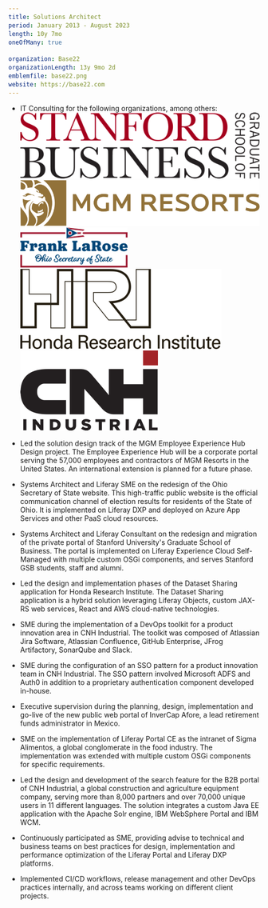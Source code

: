 ```yaml
---
title: Solutions Architect
period: January 2013 - August 2023
length: 10y 7mo
oneOfMany: true

organization: Base22
organizationLength: 13y 9mo 2d
emblemfile: base22.png
website: https://base22.com
---
```

* IT Consulting for the following organizations, among others:  
  ![Stanford Graduate School of Business](assets/160/stanfordgsb.png#small-emblem "Stanford Graduate School of Business")
  ![MGM Resorts](assets/160/mgmresorts.png#small-emblem "MGM Resorts")
  ![Ohio Secretary of State](assets/160/ohsos.png#small-emblem "Ohio Secretary of State")
  ![Honda Research Institute](assets/160/hri.png#small-emblem "Honda Research Institute")
  ![CNH Industrial](assets/160/cnhi.png#small-emblem "CNH Industrial")

* Led the solution design track of the MGM Employee Experience Hub Design project. The Employee Experience Hub will be a corporate portal serving the 57,000 employees and contractors of MGM Resorts in the United States. An international extension is planned for a future phase.

* Systems Architect and Liferay SME on the redesign of the Ohio Secretary of State website. This high-traffic public website is the official communication channel of election results for residents of the State of Ohio. It is implemented on Liferay DXP and deployed on Azure App Services and other PaaS cloud resources.

* Systems Architect and Liferay Consultant on the redesign and migration of the private portal of Stanford University's Graduate School of Business. The portal is implemented on Liferay Experience Cloud Self-Managed with multiple custom OSGi components, and serves Stanford GSB students, staff and alumni.

* Led the design and implementation phases of the Dataset Sharing application for Honda Research Institute. The Dataset Sharing application is a hybrid solution leveraging Liferay Objects, custom JAX-RS web services, React and AWS cloud-native technologies.

* SME during the implementation of a DevOps toolkit for a product innovation area in CNH Industrial. The toolkit was composed of Atlassian Jira Software, Atlassian Confluence, GitHub Enterprise, JFrog Artifactory, SonarQube and Slack.

* SME during the configuration of an SSO pattern for a product innovation team in CNH Industrial. The SSO pattern involved Microsoft ADFS and Auth0 in addition to a proprietary authentication component developed in-house.

* Executive supervision during the planning, design, implementation and go-live of the new public web portal of InverCap Afore, a lead retirement funds administrator in Mexico.

* SME on the implementation of Liferay Portal CE as the intranet of Sigma Alimentos, a global conglomerate in the food industry. The implementation was extended with multiple custom OSGi components for specific requirements.

* Led the design and development of the search feature for the B2B portal of CNH Industrial, a global construction and agriculture equipment company, serving more than 8,000 partners and over 70,000 unique users in 11 different languages. The solution integrates a custom Java EE application with the Apache Solr engine, IBM WebSphere Portal and IBM WCM.

<div class="page-break"></div>

* Continuously participated as SME, providing advise to technical and business teams on best practices for design, implementation and performance optimization of the Liferay Portal and Liferay DXP platforms.

* Implemented CI/CD workflows, release management and other DevOps practices internally, and across teams working on different client projects.